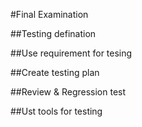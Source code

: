 #Final Examination

##Testing defination

##Use requirement for tesing

##Create testing plan

##Review & Regression test

##Ust tools for testing
